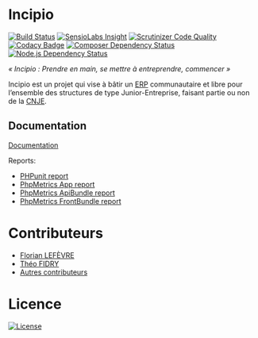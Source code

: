 # Incipio

[![Build Status](https://img.shields.io/travis/CDJE/Incipio.svg?branch=master&style=flat-square)](https://travis-ci.org/in6pio/Incipio?branch=master)
[![SensioLabs Insight](https://img.shields.io/sensiolabs/i/4720058c-4915-465c-8039-0bfd5fe5bf63.svg?style=flat-square)](https://insight.sensiolabs.com/projects/4720058c-4915-465c-8039-0bfd5fe5bf63)
[![Scrutinizer Code Quality](https://img.shields.io/scrutinizer/g/in6pio/Incipio/master.svg?style=flat-square)](https://scrutinizer-ci.com/g/in6pio/Incipio/?branch=master)
[![Codacy Badge](https://img.shields.io/codacy/f7fcdb21eaef491bac3485e52e10894b.svg?style=flat-square)](https://www.codacy.com/app/theofidry/Incipio)
[![Composer Dependency Status](https://www.versioneye.com/user/projects/558a9292306662001d0003a4/badge.svg?style=flat)](https://www.versioneye.com/user/projects/558a9292306662001d0003a4)
[![Node.js Dependency Status](https://www.versioneye.com/user/projects/558a9292306662001a00050c/badge.svg?style=flat)](https://www.versioneye.com/user/projects/558a9292306662001a00050c)

*« Incipio : Prendre en main, se mettre à entreprendre, commencer »*

Incipio est un projet qui vise à bâtir un [ERP](http://fr.wikipedia.org/wiki/Progiciel_de_gestion_int%C3%A9gr%C3%A9) communautaire et libre pour l’ensemble des structures de type Junior-Entreprise, faisant partie ou non de la [CNJE](http://www.junior-entreprises.com/).

## Documentation

[Documentation](https://github.com/in6pio/Incipio/wiki)

Reports:

* [PHPunit report](http://in6pio.github.io/Incipio/reports/phpunit/dashboard)
* [PhpMetrics App report](http://in6pio.github.io/Incipio/reports/phpmetrics/app)
* [PhpMetrics ApiBundle report](http://in6pio.github.io/Incipio/reports/phpmetrics/api-bundle)
* [PhpMetrics FrontBundle report](http://in6pio.github.io/Incipio/reports/phpmetrics/front-bundle)

# Contributeurs

* [Florian LEFÈVRE](https://github.com/flef)
* [Théo FIDRY](https://github.com/theofidry)
* [Autres contributeurs](https://github.com/in6pio/Incipio/graphs/contributors)

# Licence

[![License](https://img.shields.io/badge/Licence-GNU%20AGPL-red.svg?style=flat-square)](LICENSE)

